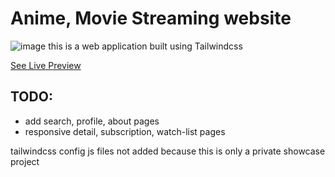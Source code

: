 # Anime, Movie Streaming website
![image](https://github.com/user-attachments/assets/da352c07-315d-40a5-a0c2-6cdbb3bfc118)
this is a web application built using Tailwindcss

[See Live Preview](https://rzw-gh.github.io/movie-streaming-website/home.html)

## TODO:

- add search, profile, about pages
- responsive detail, subscription, watch-list pages

tailwindcss config js files not added because this is only a private showcase project
